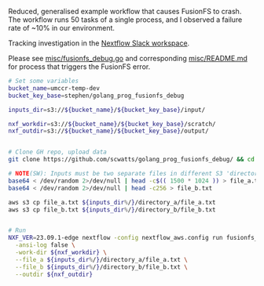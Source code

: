 Reduced, generalised example workflow that causes FusionFS to crash. The workflow runs 50 tasks of a single process, and
I observed a failure rate of ~10% in our environment.

Tracking investigation in the [Nextflow Slack
workspace](https://nextflow.slack.com/archives/C04EXGF2M6K/p1694688705924329).

Please see [misc/fusionfs_debug.go](misc/fusionfs_debug.go) and corresponding [misc/README.md](misc/README.md) for
process that triggers the FusionFS error.

```bash
# Set some variables
bucket_name=umccr-temp-dev
bucket_key_base=stephen/golang_prog_fusionfs_debug

inputs_dir=s3://${bucket_name}/${bucket_key_base}/input/

nxf_workdir=s3://${bucket_name}/${bucket_key_base}/scratch/
nxf_outdir=s3://${bucket_name}/${bucket_key_base}/output/


# Clone GH repo, upload data
git clone https://github.com/scwatts/golang_prog_fusionfs_debug/ && cd golang_prog_fusionfs_debug/

# NOTE(SW): Inputs must be two separate files in different S3 'directories' to trigger
base64 < /dev/random 2>/dev/null | head -c$(( 1500 * 1024 )) > file_a.txt
base64 < /dev/random 2>/dev/null | head -c256 > file_b.txt

aws s3 cp file_a.txt ${inputs_dir%/}/directory_a/file_a.txt
aws s3 cp file_b.txt ${inputs_dir%/}/directory_b/file_b.txt


# Run
NXF_VER=23.09.1-edge nextflow -config nextflow_aws.config run fusionfs_debug.nf \
  -ansi-log false \
  -work-dir ${nxf_workdir} \
  --file_a ${inputs_dir%/}/directory_a/file_a.txt \
  --file_b ${inputs_dir%/}/directory_b/file_b.txt \
  --outdir ${nxf_outdir}
```
